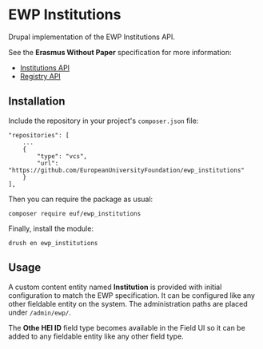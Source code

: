 # EWP Institutions

Drupal implementation of the EWP Institutions API.

See the **Erasmus Without Paper** specification for more information:

  - [Institutions API](https://github.com/erasmus-without-paper/ewp-specs-api-institutions/tree/v2.1.0)
  - [Registry API](https://github.com/erasmus-without-paper/ewp-specs-api-registry/tree/v1.4.1)

## Installation

Include the repository in your project's `composer.json` file:

    "repositories": [
        ...
        {
            "type": "vcs",
            "url": "https://github.com/EuropeanUniversityFoundation/ewp_institutions"
        }
    ],

Then you can require the package as usual:

    composer require euf/ewp_institutions

Finally, install the module:

    drush en ewp_institutions

## Usage

A custom content entity named **Institution** is provided with initial configuration to match the EWP specification. It can be configured like any other fieldable entity on the system. The administration paths are placed under `/admin/ewp/`.

The **Othe HEI ID** field type becomes available in the Field UI so it can be added to any fieldable entity like any other field type.
